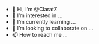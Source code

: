 - 👋 Hi, I’m @ClaratZ
- 👀 I’m interested in ...
- 🌱 I’m currently learning ...
- 💞️ I’m looking to collaborate on ...
- 📫 How to reach me ...

<!---
ClaratZ/ClaratZ is a ✨ special ✨ repository because its `README.md` (this file) appears on your GitHub profile.
You can click the Preview link to take a look at your changes.
--->
